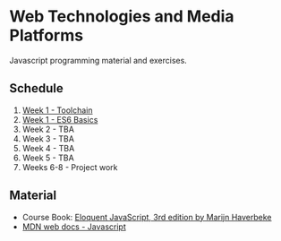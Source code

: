# Web Technologies and Media Platforms

Javascript programming material and exercises.

## Schedule

1. [Week 1 - Toolchain](docs/01-tools.md)
2. [Week 1 - ES6 Basics](docs/02-es6-basics.md)
3. Week 2 - TBA
4. Week 3 - TBA
5. Week 4 - TBA
6. Week 5 - TBA
7. Weeks 6-8 - Project work

## Material

- Course Book: [Eloquent JavaScript, 3rd edition by Marijn Haverbeke](https://eloquentjavascript.net)
- [MDN web docs - Javascript](https://developer.mozilla.org/en-US/docs/Learn/JavaScript)

